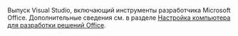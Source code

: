   Выпуск Visual Studio, включающий инструменты разработчика Microsoft Office. Дополнительные сведения см. в разделе [Настройка компьютера для разработки решений Office](../../vsto/configuring-a-computer-to-develop-office-solutions.md).

  